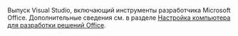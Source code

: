   Выпуск Visual Studio, включающий инструменты разработчика Microsoft Office. Дополнительные сведения см. в разделе [Настройка компьютера для разработки решений Office](../../vsto/configuring-a-computer-to-develop-office-solutions.md).

  